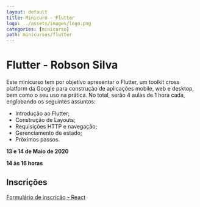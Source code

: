```yaml
---
layout: default
title: Minicuro - Flutter
logo: ../assets/images/logo.png
categories: [minicurso]
path: minicursos/flutter
---
```


# Flutter - Robson Silva

Este minicurso tem por objetivo apresentar o Flutter, um toolkit cross platform da Google para construção de aplicações mobile, web e desktop, bem como o seu uso na prática. No total, serão 4 aulas de 1 hora cada, englobando os seguintes assuntos:

* Introdução ao Flutter;
* Construção de Layouts;
* Requisições HTTP e navegação;
* Gerenciamento de estado;
* Próximos passos.


<i class="fa fa-calendar-check-o" aria-hidden="true" style="color: #159957"></i>  **13 e 14 de Maio de 2020**

<i class="fa fa-clock-o" aria-hidden="true" style="color: #159957"></i> **14 às 16 horas**

## Inscrições

[Formulário de inscrição - React](https://bit.ly/3fu3k2j)
